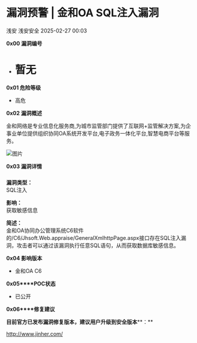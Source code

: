#  漏洞预警 | 金和OA SQL注入漏洞   
浅安  浅安安全   2025-02-27 00:03  
  
**0x00 漏洞编号**  
- # 暂无  
  
**0x01 危险等级**  
- 高危  
  
**0x02 漏洞概述**  
  
金和网络是专业信息化服务商,为城市监管部门提供了互联网+监管解决方案,为企事业单位提供组织协同OA系统开发平台,电子政务一体化平台,智慧电商平台等服务。   
  
![图片](https://mmbiz.qpic.cn/sz_mmbiz_png/7stTqD182SXOhrIicAqN0TULjm0J7IN5y6sLyKp9DrQOTW803iaDNmGpf9bm43iaggj4WUjsIpZLnLhdic1mhbExTQ/640?wx_fmt=other&from=appmsg&wxfrom=5&wx_lazy=1&wx_co=1&tp=webp "")  
  
**0x03 漏洞详情**  
###   
  
**漏洞类型：**  
SQL注入  
  
**影响：**  
获取敏感信息  
  
**简述：**  
金和OA协同办公管理系统C6软件的/C6/Jhsoft.Web.appraise/GeneralXmlhttpPage.aspx接口存在SQL注入漏洞，攻击者可以通过该漏洞执行任意SQL语句，从而获取数据库敏感信息。  
  
**0x04 影响版本**  
- 金和OA C6  
  
**0x05****POC状态**  
- 已公开  
  
**0x06****修复建议**  
  
**目前官方已发布漏洞修复版本，建议用户升级到安全版本****：**  
  
http://www.jinher.com/  
  
  
  
